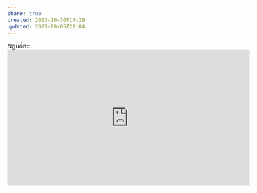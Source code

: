 ```yaml
---
share: true
created: 2023-10-30T14:29
updated: 2025-08-05T22:04
---
```

Nguồn:: <iframe width="560" height="315" src="https://www.youtube.com/embed/fypmxYZGrfA?si=_8hYDFQppxy05-Q0" title="YouTube video player" frameborder="0" allow="accelerometer; autoplay; clipboard-write; encrypted-media; gyroscope; picture-in-picture; web-share" referrerpolicy="strict-origin-when-cross-origin" allowfullscreen></iframe>